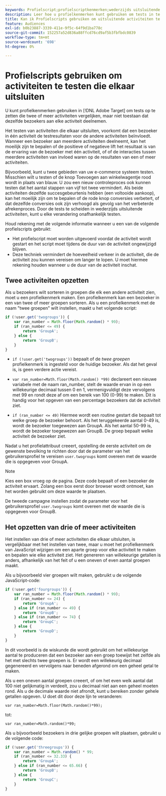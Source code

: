 ```yaml
---
keywords: Profielscript;profielscriptkenmerken;wederzijds uitsluitende activiteiten
description: Leer hoe u profielkenmerken kunt gebruiken om tests in te stellen in Adobe [!DNL Target] die meerdere activiteiten vergelijken, maar niet toestaan dat dezelfde bezoekers aan elke activiteit deelnemen.
title: Kan ik Profielscripts gebruiken om uitsluitende activiteiten te testen?
feature: Audiences
exl-id: b0b23887-3339-411e-9f5c-64f9d1ba778c
source-git-commit: 152257a52d836a88ffcd76cd9af5b3fbfbdc0839
workflow-type: tm+mt
source-wordcount: '698'
ht-degree: 0%

---
```


# Profielscripts gebruiken om activiteiten te testen die elkaar uitsluiten

U kunt profielkenmerken gebruiken in [!DNL Adobe Target] om tests op te zetten die twee of meer activiteiten vergelijken, maar niet toestaan dat dezelfde bezoekers aan elke activiteit deelnemen.

Het testen van activiteiten die elkaar uitsluiten, voorkomt dat een bezoeker in één activiteit de testresultaten voor de andere activiteiten beïnvloedt. Wanneer een bezoeker aan meerdere activiteiten deelneemt, kan het moeilijk zijn te bepalen of de positieve of negatieve lift het resultaat is van de ervaring van de bezoeker met één activiteit, of of de interacties tussen meerdere activiteiten van invloed waren op de resultaten van een of meer activiteiten.

Bijvoorbeeld, kunt u twee gebieden van uw e-commerce systeem testen. Misschien wilt u testen of de knop Toevoegen aan winkelwagentje rood wordt in plaats van blauw. U zou een nieuw controleproces ook kunnen testen dat het aantal stappen van vijf tot twee vermindert. Als beide activiteiten dezelfde succesgebeurtenis hebben (een voltooide aankoop), kan het moeilijk zijn om te bepalen of de rode knop conversies verbetert, of dat dezelfde conversies ook zijn verhoogd als gevolg van het verbeterde afrekenproces. Door de tests te scheiden in wederzijds uitsluitende activiteiten, kunt u elke verandering onafhankelijk testen.

Houd rekening met de volgende informatie wanneer u een van de volgende profielscripts gebruikt:

* Het profielscript moet worden uitgevoerd voordat de activiteit wordt gestart en het script moet tijdens de duur van de activiteit ongewijzigd blijven.
* Deze techniek vermindert de hoeveelheid verkeer in de activiteit, die de activiteit zou kunnen vereisen om langer te lopen. U moet hiermee rekening houden wanneer u de duur van de activiteit inschat.

## Twee activiteiten opzetten

Als u bezoekers wilt sorteren in groepen die elk een andere activiteit zien, moet u een profielkenmerk maken. Een profielkenmerk kan een bezoeker in een van twee of meer groepen sorteren. Als u een profielkenmerk met de naam &quot;twee groepen&quot; wilt instellen, maakt u het volgende script:

```javascript
if (!user.get('twogroups')) { 
    var ran_number = Math.floor(Math.random() * 99); 
    if (ran_number <= 49) { 
        return 'GroupA'; 
    } else { 
        return 'GroupB'; 
    } 
}
```

* `if (!user.get('twogroups'))` bepaalt of de *twee groepen* profielkenmerk is ingesteld voor de huidige bezoeker. Als dat het geval is, is geen verdere actie vereist.

* `var ran_number=Math.floor(Math.random() *99)` declareert een nieuwe variabele met de naam ran_number, stelt de waarde ervan in op een willekeurige decimaal tussen 0 en 1, vermenigvuldigt deze vervolgens met 99 en rondt deze af om een bereik van 100 (0-99) te maken. Dit is handig voor het opgeven van een percentage bezoekers dat de activiteit ziet.

* `if (ran_number <= 49)` Hiermee wordt een routine gestart die bepaalt tot welke groep de bezoeker behoort. Als het teruggekeerde aantal 0-49 is, wordt de bezoeker toegewezen aan GroupA. Als het aantal 50-99 is, wordt de bezoeker toegewezen aan GroupB. De groep bepaalt welke activiteit de bezoeker ziet.

Nadat u het profielattribuut creeert, opstelling de eerste activiteit om de gewenste bevolking te richten door dat de parameter van het gebruikersprofiel te vereisen `user.twogroups` komt overeen met de waarde die is opgegeven voor GroupA.

>[!NOTE]
>
>Kies een box vroeg op de pagina. Deze code bepaalt of een bezoeker de activiteit ervaart. Zolang een box eerst door browser wordt ontmoet, kan het worden gebruikt om deze waarde te plaatsen.

De tweede campagne instellen zodat de parameter voor het gebruikersprofiel `user.twogroups` komt overeen met de waarde die is opgegeven voor GroupB.

## Het opzetten van drie of meer activiteiten

Het instellen van drie of meer activiteiten die elkaar uitsluiten, is vergelijkbaar met het instellen van twee, maar u moet het profielkenmerk van JavaScript wijzigen om een aparte groep voor elke activiteit te maken en bepalen wie elke activiteit ziet. Het genereren van willekeurige getallen is anders, afhankelijk van het feit of u een oneven of even aantal groepen maakt.

Als u bijvoorbeeld vier groepen wilt maken, gebruikt u de volgende JavaScript-code:

```javascript
if (!user.get('fourgroups')) { 
    var ran_number = Math.floor​(Math.random() * 99); 
    if (ran_number <= 24) { 
        return 'GroupA'; 
    } else if (ran_number <= 49) { 
        return 'GroupB'; 
    } else if (ran_number <= 74) { 
        return 'GroupC'; 
    } else { 
        return 'GroupD'; 
    } 
}
```

In dit voorbeeld is de wiskunde die wordt gebruikt om het willekeurige aantal te produceren dat een bezoeker aan een groep toewijst het zelfde als het met slechts twee groepen is. Er wordt een willekeurig decimaal gegenereerd en vervolgens naar beneden afgerond om een geheel getal te maken.

Als u een oneven aantal groepen creeert, of om het even welk aantal dat 100 niet gelijkmatig in verdeelt, zou u decimaal niet aan een geheel moeten rond. Als u de decimale waarde niet afrondt, kunt u bereiken zonder gehele getallen opgeven. U doet dit door deze lijn te veranderen:

`var ran_number=Math.floor(Math.random()*99);`

tot:

`var ran_number=Math.random()*99;`

Als u bijvoorbeeld bezoekers in drie gelijke groepen wilt plaatsen, gebruikt u de volgende code:

```javascript
if (!user.get('threegroups')) { 
    var ran_number = Math.random() * 99; 
    if (ran_number <= 32.33) { 
        return 'GroupA'; 
    } else if (ran_number <= 65.66) { 
        return 'GroupB'; 
    } else { 
        return 'GroupC'; 
    } 
}
```
